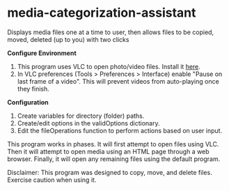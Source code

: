 # media-categorization-assistant
 Displays media files one at a time to user, then allows files to be copied, moved, deleted (up to you) with two clicks

**Configure Environment**
1. This program uses VLC to open photo/video files. Install it [here](https://www.videolan.org/vlc/).
2. In VLC preferences (Tools > Preferences > Interface) enable "Pause on last frame of a video". This will prevent videos from auto-playing once they finish.

 **Configuration**
 1. Create variables for directory (folder) paths.
 2. Create/edit options in the validOptions dictionary.
 3. Edit the fileOperations function to perform actions based on user input.

This program works in phases. It will first attempt to open files using VLC. Then it will attempt to open media using an HTML page through a web browser. Finally, it will open any remaining files using the default program.

Disclaimer: This program was designed to copy, move, and delete files. Exercise caution when using it.